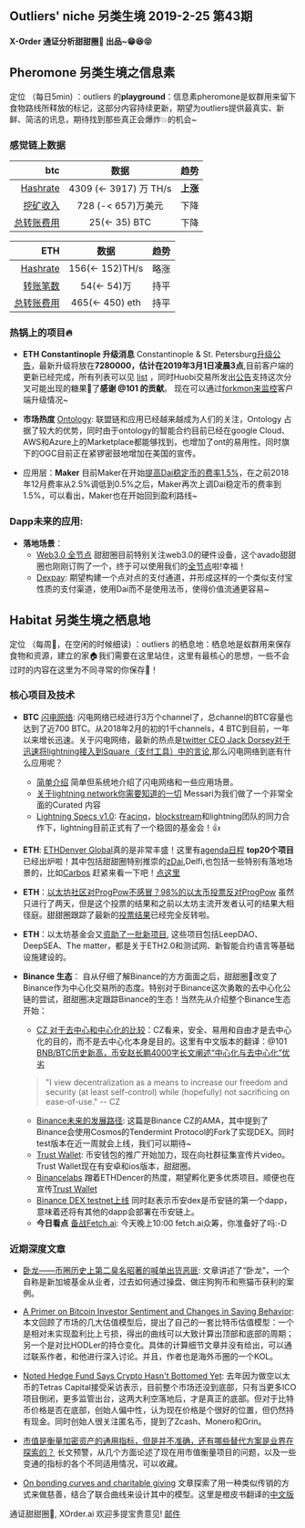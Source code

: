 

## Outliers' niche 另类生境 2019-2-25 第43期

#### X-Order 通证分析甜甜圈🍩 出品~😁😆😝 


## Pheromone 另类生境之信息素
定位 （每日5min)  ：outliers 的**playground**：信息素pheromone是蚁群用来留下食物路线所释放的标记，这部分内容持续更新，期望为outliers提供最真实、新鲜、简洁的讯息，期待找到那些真正会爆炸💥的机会~
 
### 感觉链上数据 

| btc | 数据 | 趋势|
|---:|:--:|:--|
| [Hashrate](https://www.blockchain.com/charts/hash-rate)| 4309 (<- 3917) 万 TH/s| **上涨**|
| [挖矿收入](https://www.blockchain.com/charts/miners-revenue) | 728 (-< 657)万美元 | 下降|
| [总转账费用](https://www.blockchain.com/charts/transaction-fees) | 25(<- 35) BTC | 下降 |



|ETH | 数据 | 趋势|
|--:|:--:|:--:|
|[Hashrate](https://etherscan.io/chart/hashrate)| 156(<- 152)TH/s| 略涨|
|[转账笔数](https://etherscan.io/chart/tx)|54(<- 54)万|持平|
|[总转账费用](https://etherscan.io/chart/transactionfee)| 465(<- 450) eth| 持平|



### 热锅上的项目🔥
- **ETH Constantinople 升级消息** Constantinople & St. Petersburg[升级公告](https://blog.ethereum.org/2019/02/22/ethereum-constantinople-st-petersburg-upgrade-announcement/)，最新升级将放在**7280000，估计在2019年3月1日凌晨3点**,目前客户端的更新已经完成，所有列表可以见 [list](https://www.reddit.com/r/ethereum/comments/ao2bee/constantinople_hard_fork_on_february_27_thats/) ，同时Huobi交易所发出[公告](https://twitter.com/huobiglobal/status/1098535864919945216?s=21)支持这次分叉可能出现的糖果🍬了**感谢 @101 的贡献**。
现在可以通过[forkmon来监控](http://forkmon.ethdevops.io/)客户端升级情况~

- **市场热度** [Ontology](https://ont.io/): 联盟链和应用已经越来越成为人们的关注，Ontology 占据了较大的优势，同时由于ontology的智能合约目前已经在google Cloud、AWS和Azure上的Marketplace都能够找到，也增加了ont的易用性。同时旗下的OGC目前正在紧锣密鼓地增加在美国的宣传。

- 应用层：**Maker**  目前Maker在开始[提高Dai稳定币的费率1.5%](https://blog.makerdao.com/stability-fee-increase-february-22nd/)，在之前2018年12月费率从2.5%调低到0.5%之后，Maker再次上调Dai稳定币的费率到1.5%，可以看出，Maker也在开始回到盈利路线~


### Dapp未来的应用: 

- **落地场景**：
	- [Web3.0 全节点](https://ava.do/) 甜甜圈目前特别关注web3.0的硬件设备，这个avado甜甜圈也刚刚订购了一个，终于可以使用我们的[全节点](https://twitter.com/Avado_DServer/status/1099609355090038784)啦!幸福！
	- [Dexpay](https://dexpay.me/): 期望构建一个点对点的支付通道，并形成这样的一个类似支付宝性质的支付渠道，使用Dai而不是使用法币，使得价值流通更容易~




## Habitat 另类生境之栖息地
定位 （每周🍵，在空闲的时候细读) ：outliers 的栖息地：栖息地是蚁群用来保存食物和资源，建立的家🏠我们需要在这里站住，这里有最核心的思想，一些不会过时的内容在这里为不同寻常的你保存🌲！

### 核心项目及技术

- **BTC** [闪电网络](https://p2sh.info/dashboard/db/lightning-network?orgId=1&from=1529230731350&to=1549966731350): 闪电网络已经进行3万个channel了，总channel的BTC容量也达到了近700 BTC。从2018年2月的初的1千channels，4 BTC到目前，一年以来增长迅速。关于闪电网络，最新的热点是[twitter CEO Jack Dorsey对于迅速将lightning接入到Square（支付工具）中的言论](https://twitter.com/stephanlivera/status/1094938688377610240),那么闪电网络到底有什么应用呢？
	- [简单介绍](https://medium.com/coinmonks/intro-to-lightning-network-apps-lapps-b548c96ec13f) 简单但系统地介绍了闪电网络和一些应用场景。
	- [关于lightning network你需要知道的一切](https://messari.io/resource/lightning-network) Messari为我们做了一个非常全面的Curated 内容
	- [Lightning Specs v1.0](https://github.com/lightningnetwork/lightning-rfc/releases/tag/v1.0): 在[acinq](https://acinq.co/)，[blockstream](https://blockstream.com/)和lightning团队的同力合作下，lightning目前正式有了一个稳固的基金会！👍

- **ETH**: [ETHDenver Global](https://www.ethdenver.com/)真的是非常丰盛！这里有[agenda日程](https://www.ethdenver.com/schedule/) **top20个项目**已经出炉啦！其中包括甜甜圈特别推崇的[zDai](https://zdai.io/),Delfi,也包括一些特别有落地场景的，比如[Carbos](http://carbos.co/) 赶紧来看一下吧！[点这里](https://twitter.com/EthereumDenver)
- **ETH**：[以太坊社区对ProgPow不感冒？98%的以太币投票反对ProgPow](https://www.8btc.com/article/360718) 虽然只进行了两天，但是这个投票的结果和之前以太坊主流开发者认可的结果大相径庭。甜甜圈跟踪了最新的[投票结果](http://www.progpowcarbonvote.com/)已经完全反转啦。
- **ETH**：以太坊基金会又[资助了一批新项目](https://blog.ethereum.org/2019/02/21/ethereum-foundation-grants-program-wave-5/), 这些项目包括LeepDAO、DeepSEA、The matter，都是关于ETH2.0和测试网、新智能合约语言等基础设施建设的。


- **Binance 生态**：
自从仔细了解Binance的方方面面之后，甜甜圈🍩改变了Binance作为中心化交易所的态度。特别对于Binance这次勇敢的去中心化公链的尝试，甜甜圈决定跟踪Binance的生态！当然先从介绍整个Binance生态开始：
	- [CZ 对于去中心和中心化的比较](https://www.binance.com/en/blog/301982828007075840/CZ-on-Centralization-Vs-Decentralization)：CZ看来，安全、易用和自由才是去中心化的目的，而不是去中心化本身是目的。这里有中文版本的翻译：@101 [BNB/BTC历史新高，币安赵长鹏4000字长文阐述“中心化与去中心化”优劣](https://mp.weixin.qq.com/s/2zChiAzIlVUCtjxETbzy9g)

	>  "I view decentralization as a means to increase our freedom and security (at least self-control) while (hopefully) not sacrificing on ease-of-use." -- CZ

	- [Binance未来的发展路径](https://www.binance.com/en/blog/300213018722623488/): 这篇是Binance CZ的AMA，其中提到了Binance会使用Cosmos的Tendermint Protocol的Fork了实现DEX。同时test版本在近一周就会上线，我们可以期待~
	- [Trust Wallet](https://trustwallet.com/blog/video-contest): 币安钱包的推广开始加力，现在向社群征集宣传片video。 Trust Wallet现在有安卓和ios版本，甜甜圈。
	- [Binancelabs]([Binancelabs](https://www.binancelabs.co/)) 蹭着ETHDencer的热度，期望孵化更多优质项目。顺便也在宣传[Trust Wallet](https://trustwallet.com/)
	- [Binance DEX testnet上线](http://testnet.binance.org) 同时赵表示币安dex是币安链的第一个dapp，意味着还将有其他的dapp会部署在币安链上。
	- **今日看点** [备战Fetch.ai](https://launchpad.binance.com/en/project/44): 今天晚上10:00 fetch.ai众筹，你准备好了吗:-D

### 近期深度文章

- [卧龙——币圈历史上第二臭名昭著的喊单出货恶匪](https://mp.weixin.qq.com/s/W9MuaZNdx5HavwiyFiMQnQ): 文章讲述了“卧龙”，一个自称是新加坡基金从业者，过去如何通过操盘、做庄狗狗币和熊猫币获利的案例。

- [A Primer on Bitcoin Investor Sentiment and Changes in Saving Behavior](https://medium.com/@adamant_capital/a-primer-on-bitcoin-investor-sentiment-and-changes-in-saving-behavior-a5fb70109d32): 本文回顾了市场的几大估值模型后，提出了自己的一套比特币估值模型：一个是相对未实现盈利比上亏损，得出的曲线可以大致计算出顶部和底部的周期；另一个是对比HODLer的持仓变化。具体的计算细节文章并没有给出，可以通过联系作者，和他进行深入讨论。并且，作者也是海外币圈的一个KOL。

- [Noted Hedge Fund Says Crypto Hasn't Bottomed Yet](https://www.forbes.com/sites/jeffkauflin/2019/02/19/noted-hedge-fund-says-crypto-hasnt-bottomed-yet/amp/): 去年因为做空以太币的Tetras Capital接受采访表示，目前整个市场还没到底部，只有当更多ICO项目倒闭，更多监管出台，这两大利空落地后，才是真正的底部。但对于比特币价格是否在底部，创始人偏中性，认为现在价格是个很好的位置，但仍然持有现金。同时创始人很关注匿名币，提到了Zcash、Monero和Grin。
- [市值是衡量加密资产的通用指标，但是并不准确，还有哪些替代方案是业界在探索的？](https://mp.weixin.qq.com/s/cTGpPtQ-oHjqX_1005-zEw) 长文预警，从几个方面论述了现在用市值衡量项目的问题，以及一些变通的指标的各个不同适用情况，可以收藏。
- [On bonding curves and charitable giving](https://tokeneconomy.co/on-bonding-curves-and-charitable-giving-9bf74b9343d2) 文章探索了用一种类似传销的方式来做慈善，结合了联合曲线来设计其中的模型。这里是橙皮书翻译的[中文版](https://mp.weixin.qq.com/s/V4jHi9G-uFDLahwOH5PFwA)




通证甜甜圈🍩, XOrder.ai 欢迎多提宝贵意见! [邮件](qchen@xorder.ai)
